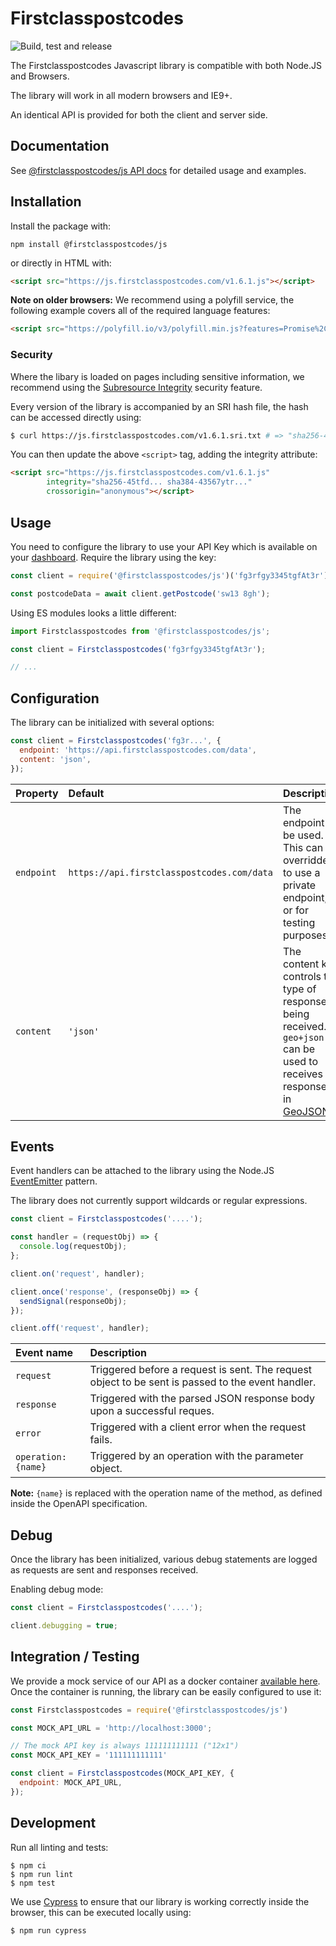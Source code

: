 [//]: # "NOTE: The URL for the JS library is automatically updated by semantic-release."

# Firstclasspostcodes
![Build, test and release](https://github.com/firstclasspostcodes/firstclasspostcodes-js/workflows/Build,%20test%20and%20release/badge.svg)

The Firstclasspostcodes Javascript library is compatible with both Node.JS and Browsers. 

The library will work in all modern browsers and IE9+.

An identical API is provided for both the client and server side.

## Documentation
See [@firstclasspostcodes/js API docs](https://docs.firstclasspostcodes.com/js/getting-started) for detailed usage and examples.

## Installation
Install the package with:

```
npm install @firstclasspostcodes/js
```

or directly in HTML with:

```html
<script src="https://js.firstclasspostcodes.com/v1.6.1.js"></script>
```

**Note on older browsers:** We recommend using a polyfill service, the following example covers all of the required language features:

```html
<script src="https://polyfill.io/v3/polyfill.min.js?features=Promise%2Cfetch%2CObject.assign"></script>
```

### Security
Where the libary is loaded on pages including sensitive information, we recommend using the [Subresource Integrity](https://developer.mozilla.org/en-US/docs/Web/Security/Subresource_Integrity) security feature. 

Every version of the library is accompanied by an SRI hash file, the hash can be accessed directly using:

```sh
$ curl https://js.firstclasspostcodes.com/v1.6.1.sri.txt # => "sha256-45tfd... sha384-43567ytr..."
```

You can then update the above `<script>` tag, adding the integrity attribute:

```html
<script src="https://js.firstclasspostcodes.com/v1.6.1.js"
        integrity="sha256-45tfd... sha384-43567ytr..."
        crossorigin="anonymous"></script>
```

## Usage
You need to configure the library to use your API Key which is available on your [dashboard](https://dashboard.firstclasspostcodes.com/key). Require the library using the key:

```js
const client = require('@firstclasspostcodes/js')('fg3rfgy3345tgfAt3r');

const postcodeData = await client.getPostcode('sw13 8gh');
```

Using ES modules looks a little different:

```js
import Firstclasspostcodes from '@firstclasspostcodes/js';

const client = Firstclasspostcodes('fg3rfgy3345tgfAt3r');

// ...
```

## Configuration
The library can be initialized with several options:

```js
const client = Firstclasspostcodes('fg3r...', {
  endpoint: 'https://api.firstclasspostcodes.com/data',
  content: 'json',
});
```

| Property | Default | Description |
|:-----|:-----|:-----|
| `endpoint` | `https://api.firstclasspostcodes.com/data` | The endpoint to be used. This can be overridden to use a private endpoint, or for testing purposes. |
| `content` | `'json'` | The content key controls the type of response being received. `geo+json` can be used to receives responses in [GeoJSON](https://geojson.org/).

## Events
Event handlers can be attached to the library using the Node.JS [EventEmitter](https://nodejs.org/api/events.html#events_class_eventemitter) pattern. 

The library does not currently support wildcards or regular expressions.

```js
const client = Firstclasspostcodes('....');

const handler = (requestObj) => {
  console.log(requestObj);
};

client.on('request', handler);

client.once('response', (responseObj) => {
  sendSignal(responseObj);
});

client.off('request', handler);
```

| Event name | Description |
|:-----|:-----|
| `request` | Triggered before a request is sent. The request object to be sent is passed to the event handler. |
| `response` | Triggered with the parsed JSON response body upon a successful reques. |
| `error` | Triggered with a client error when the request fails. |
| `operation:{name}` | Triggered by an operation with the parameter object. |

**Note:** `{name}` is replaced with the operation name of the method, as defined inside the OpenAPI specification.

## Debug
Once the library has been initialized, various debug statements are logged as requests are sent and responses received.

Enabling debug mode:

```js
const client = Firstclasspostcodes('....');

client.debugging = true;
```

## Integration / Testing
We provide a mock service of our API as a docker container [available here](https://github.com/firstclasspostcodes/firstclasspostcodes-mock). Once the container is running, the library can be easily configured to use it:

```js
const Firstclasspostcodes = require('@firstclasspostcodes/js')

const MOCK_API_URL = 'http://localhost:3000';

// The mock API key is always 111111111111 ("12x1")
const MOCK_API_KEY = '111111111111'

const client = Firstclasspostcodes(MOCK_API_KEY, {
  endpoint: MOCK_API_URL,
});
```

## Development
Run all linting and tests:

```
$ npm ci
$ npm run lint
$ npm test
```

We use [Cypress](https://www.cypress.io/) to ensure that our library is working correctly inside the browser, this can be executed locally using:

```
$ npm run cypress
```